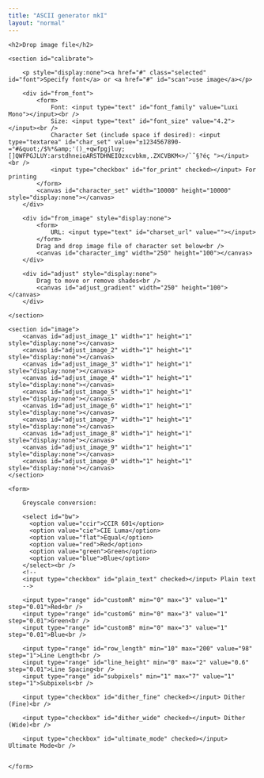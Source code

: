 ```yaml
---
title: "ASCII generator mkI"
layout: "normal"
---
```


<div id="container">

<div id="sidebar">

	<h2>Drop image file</h2>

	<section id="calibrate">

		<p style="display:none"><a href="#" class="selected" id="font">Specify font</a> or <a href="#" id="scan">use image</a></p>

		<div id="from_font">
			<form>
				Font: <input type="text" id="font_family" value="Luxi Mono"></input><br />
				Size: <input type="text" id="font_size" value="4.2"></input><br />
				Character Set (include space if desired): <input type="textarea" id="char_set" value="±1234567890-=°#&quot;/$%*&amp;'()_+qwfpgjluy;[]QWFPGJLUY:arstdhneioARSTDHNEIOzxcvbkm,.ZXCVBKM<>/`ˆ§?éç "></input><br />			
				<input type="checkbox" id="for_print" checked></input> For printing
			</form>
			<canvas id="character_set" width="10000" height="10000" style="display:none"></canvas>
		</div>

		<div id="from_image" style="display:none">
			<form>
				URL: <input type="text" id="charset_url" value=""></input>
			</form>
			Drag and drop image file of character set below<br />
			<canvas id="character_img" width="250" height="100"></canvas>
		</div>

		<div id="adjust" style="display:none">
			Drag to move or remove shades<br />
			<canvas id="adjust_gradient" width="250" height="100"></canvas>
		</div>

	</section>

	<section id="image">
		<canvas id="adjust_image_1" width="1" height="1" style="display:none"></canvas>
		<canvas id="adjust_image_2" width="1" height="1" style="display:none"></canvas>
		<canvas id="adjust_image_3" width="1" height="1" style="display:none"></canvas>
		<canvas id="adjust_image_4" width="1" height="1" style="display:none"></canvas>
		<canvas id="adjust_image_5" width="1" height="1" style="display:none"></canvas>
		<canvas id="adjust_image_6" width="1" height="1" style="display:none"></canvas>
		<canvas id="adjust_image_7" width="1" height="1" style="display:none"></canvas>
		<canvas id="adjust_image_8" width="1" height="1" style="display:none"></canvas>
		<canvas id="adjust_image_9" width="1" height="1" style="display:none"></canvas>
		<canvas id="adjust_image_0" width="1" height="1" style="display:none"></canvas>
	</section>

	<form>

		Greyscale conversion: 

		<select id="bw">
		  <option value="ccir">CCIR 601</option>
		  <option value="cie">CIE Luma</option>
		  <option value="flat">Equal</option>
		  <option value="red">Red</option>
		  <option value="green">Green</option>
		  <option value="blue">Blue</option>
		</select><br />
		<!--
		<input type="checkbox" id="plain_text" checked></input> Plain text 
		-->

		<input type="range" id="customR" min="0" max="3" value="1" step="0.01">Red<br />
		<input type="range" id="customG" min="0" max="3" value="1" step="0.01">Green<br />
		<input type="range" id="customB" min="0" max="3" value="1" step="0.01">Blue<br />

		<input type="range" id="row_length" min="10" max="200" value="98" step="1">Line Length<br />
		<input type="range" id="line_height" min="0" max="2" value="0.6" step="0.01">Line Spacing<br />
		<input type="range" id="subpixels" min="1" max="7" value="1" step="1">Subpixels<br />

		<input type="checkbox" id="dither_fine" checked></input> Dither (Fine)<br />

		<input type="checkbox" id="dither_wide" checked></input> Dither (Wide)<br />

		<input type="checkbox" id="ultimate_mode" checked></input> Ultimate Mode<br />


	</form>

</div> <!-- end sidebar -->

<div id="preview">
	<pre id="output_ascii"></pre>
	<canvas id="preview_result" width="500" height="500" style="display:none"></canvas>
</div>


</div>